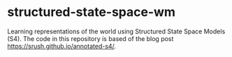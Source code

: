 # structured-state-space-wm

Learning representations of the world using Structured State Space Models (S4). The code in this repository is based of the blog post https://srush.github.io/annotated-s4/.


